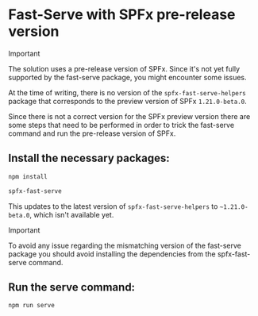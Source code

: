 # Fast-Serve with SPFx pre-release version

> [!IMPORTANT]
> The solution uses a pre-release version of SPFx. Since it's not yet fully supported by the fast-serve package, you might encounter some issues.

At the time of writing, there is no version of the `spfx-fast-serve-helpers` package that corresponds to the preview version of SPFx `1.21.0-beta.0`.

Since there is not a correct version for the SPFx preview version there are some steps that need to be performed in order to trick the fast-serve command and run the pre-release version of SPFx.

## Install the necessary packages:

```bash
npm install

spfx-fast-serve
```

This updates to the latest version of `spfx-fast-serve-helpers` to `~1.21.0-beta.0`, which isn't available yet.
  
  > [!IMPORTANT]
  > To avoid any issue regarding the mismatching version of the fast-serve package you should avoid installing the dependencies from the spfx-fast-serve command.

## Run the serve command:

```bash
npm run serve
```
